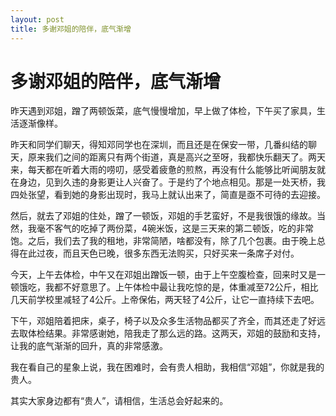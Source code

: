 ```yaml
---
layout: post
title: 多谢邓姐的陪伴，底气渐增
---
```


# 多谢邓姐的陪伴，底气渐增

昨天遇到邓姐，蹭了两顿饭菜，底气慢慢增加，早上做了体检，下午买了家具，生活逐渐像样。

昨天和同学们聊天，得知邓同学也在深圳，而且还是在保安一带，几番纠结的聊天，原来我们之间的距离只有两个街道，真是高兴之至呀，我都快乐翻天了。两天来，每天都在听着大雨的唠叨，感受着疲惫的煎熬，再没有什么能够比听闻朋友就在身边，见到久违的身影更让人兴奋了。于是约了个地点相见。那是一处天桥，我四处张望，看到她的身影出现时，我马上就认出来了，简直是亟不可待的去迎接。

然后，就去了邓姐的住处，蹭了一顿饭，邓姐的手艺蛮好，不是我很饿的缘故。当然，我毫不客气的吃掉了两份菜，4碗米饭，这是三天来的第二顿饭，吃的非常饱。之后，我们去了我的租地，非常简陋，啥都没有，除了几个包裹。由于晚上总得在此过夜，而且天色已晚，很多东西无法购买，只好买来一条席子对付。

今天，上午去体检，中午又在邓姐出蹭饭一顿，由于上午空腹检查，回来时又是一顿饿吃，我都不好意思了。上午体检中最让我吃惊的是，体重减至72公斤，相比几天前学校里减轻了4公斤。上帝保佑，两天轻了4公斤，让它一直持续下去吧。

下午，邓姐陪着把床，桌子，椅子以及众多生活物品都买了齐全，而其还走了好远去取体检结果。非常感谢她，陪我走了那么远的路。这两天，邓姐的鼓励和支持，让我的底气渐渐的回升，真的非常感激。

我在看自己的星象上说，我在困难时，会有贵人相助，我相信“邓姐”，你就是我的贵人。

其实大家身边都有“贵人”，请相信，生活总会好起来的。